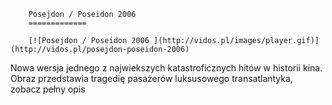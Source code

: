 
        Posejdon / Poseidon 2006 
        =============
        
        [![Posejdon / Poseidon 2006 ](http://vidos.pl/images/player.gif)](http://vidos.pl/posejdon-poseidon-2006)
        
        
 Nowa wersja jednego z najwiekszych katastroficznych hitów w historii kina. Obraz przedstawia tragedię pasażerów luksusowego transatlantyka, zobacz pełny opis
    